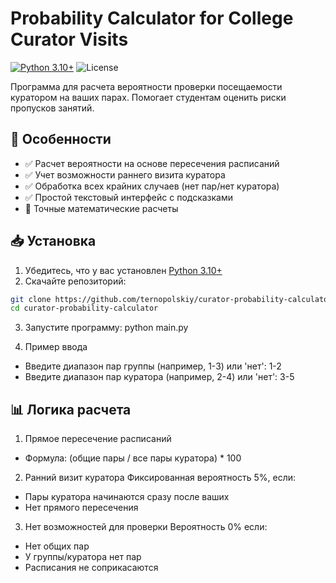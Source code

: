 # Probability Calculator for College Curator Visits

[![Python 3.10+](https://img.shields.io/badge/python-3.10%2B-blue)](https://www.python.org/)
![License](https://img.shields.io/badge/license-MIT-green)

Программа для расчета вероятности проверки посещаемости куратором на ваших парах. 
Помогает студентам оценить риски пропусков занятий.

## 📌 Особенности
- ✅ Расчет вероятности на основе пересечения расписаний
- ✅ Учет возможности раннего визита куратора
- ✅ Обработка всех крайних случаев (нет пар/нет куратора)
- ✅ Простой текстовый интерфейс с подсказками
- 🔢 Точные математические расчеты

## 📥 Установка
1. Убедитесь, что у вас установлен [Python 3.10+](https://www.python.org/downloads/)
2. Скачайте репозиторий:
```bash
git clone https://github.com/ternopolskiy/curator-probability-calculator.git
cd curator-probability-calculator
```

3. Запустите программу: python main.py

4. Пример ввода
- Введите диапазон пар группы (например, 1-3) или 'нет': 1-2
- Введите диапазон пар куратора (например, 2-4) или 'нет': 3-5


## 📊 Логика расчета

1. Прямое пересечение расписаний
- Формула: (общие пары / все пары куратора) * 100

2. Ранний визит куратора
Фиксированная вероятность 5%, если:
- Пары куратора начинаются сразу после ваших
- Нет прямого пересечения

3. Нет возможностей для проверки
Вероятность 0% если:
- Нет общих пар
- У группы/куратора нет пар
- Расписания не соприкасаются
